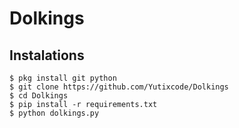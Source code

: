 # Dolkings

## Instalations
```
$ pkg install git python
$ git clone https://github.com/Yutixcode/Dolkings
$ cd Dolkings
$ pip install -r requirements.txt
$ python dolkings.py
```
